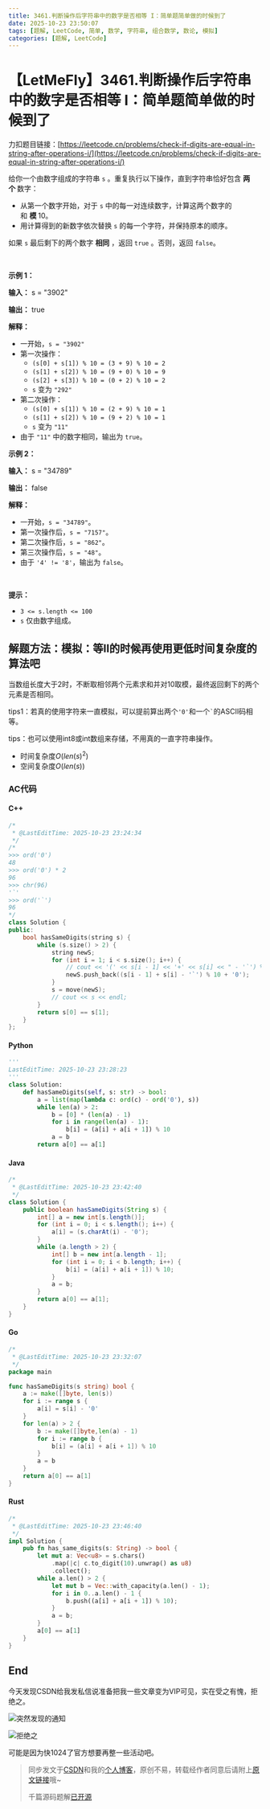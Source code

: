 ```yaml
---
title: 3461.判断操作后字符串中的数字是否相等 I：简单题简单做的时候到了
date: 2025-10-23 23:50:07
tags: [题解, LeetCode, 简单, 数学, 字符串, 组合数学, 数论, 模拟]
categories: [题解, LeetCode]
---
```


# 【LetMeFly】3461.判断操作后字符串中的数字是否相等 I：简单题简单做的时候到了

力扣题目链接：[https://leetcode.cn/problems/check-if-digits-are-equal-in-string-after-operations-i/](https://leetcode.cn/problems/check-if-digits-are-equal-in-string-after-operations-i/)

<p>给你一个由数字组成的字符串 <code>s</code>&nbsp;。重复执行以下操作，直到字符串恰好包含&nbsp;<strong>两个&nbsp;</strong>数字：</p>

<ul>
	<li>从第一个数字开始，对于 <code>s</code> 中的每一对连续数字，计算这两个数字的和&nbsp;<strong>模&nbsp;</strong>10。</li>
	<li>用计算得到的新数字依次替换 <code>s</code>&nbsp;的每一个字符，并保持原本的顺序。</li>
</ul>

<p>如果 <code>s</code>&nbsp;最后剩下的两个数字 <strong>相同</strong> ，返回 <code>true</code>&nbsp;。否则，返回 <code>false</code>。</p>

<p>&nbsp;</p>

<p><strong class="example">示例 1：</strong></p>

<div class="example-block">
<p><strong>输入：</strong> <span class="example-io">s = "3902"</span></p>

<p><strong>输出：</strong> <span class="example-io">true</span></p>

<p><strong>解释：</strong></p>

<ul>
	<li>一开始，<code>s = "3902"</code></li>
	<li>第一次操作：
	<ul>
		<li><code>(s[0] + s[1]) % 10 = (3 + 9) % 10 = 2</code></li>
		<li><code>(s[1] + s[2]) % 10 = (9 + 0) % 10 = 9</code></li>
		<li><code>(s[2] + s[3]) % 10 = (0 + 2) % 10 = 2</code></li>
		<li><code>s</code> 变为 <code>"292"</code></li>
	</ul>
	</li>
	<li>第二次操作：
	<ul>
		<li><code>(s[0] + s[1]) % 10 = (2 + 9) % 10 = 1</code></li>
		<li><code>(s[1] + s[2]) % 10 = (9 + 2) % 10 = 1</code></li>
		<li><code>s</code> 变为 <code>"11"</code></li>
	</ul>
	</li>
	<li>由于 <code>"11"</code> 中的数字相同，输出为 <code>true</code>。</li>
</ul>
</div>

<p><strong class="example">示例 2：</strong></p>

<div class="example-block">
<p><strong>输入：</strong> <span class="example-io">s = "34789"</span></p>

<p><strong>输出：</strong> <span class="example-io">false</span></p>

<p><strong>解释：</strong></p>

<ul>
	<li>一开始，<code>s = "34789"</code>。</li>
	<li>第一次操作后，<code>s = "7157"</code>。</li>
	<li>第二次操作后，<code>s = "862"</code>。</li>
	<li>第三次操作后，<code>s = "48"</code>。</li>
	<li>由于 <code>'4' != '8'</code>，输出为 <code>false</code>。</li>
</ul>

<p>&nbsp;</p>
</div>

<p><strong>提示：</strong></p>

<ul>
	<li><code>3 &lt;= s.length &lt;= 100</code></li>
	<li><code>s</code> 仅由数字组成。</li>
</ul>


    
## 解题方法：模拟：等II的时候再使用更低时间复杂度的算法吧

当数组长度大于2时，不断取相邻两个元素求和并对10取模，最终返回剩下的两个元素是否相同。

tips1：若真的使用字符来一直模拟，可以提前算出两个`'0'`和一个<code>`</code>的ASCII码相等。

tips：也可以使用int8或int数组来存储，不用真的一直字符串操作。

+ 时间复杂度$O(len(s)^2)$
+ 空间复杂度$O(len(s))$

### AC代码

#### C++

```cpp
/*
 * @LastEditTime: 2025-10-23 23:24:34
 */
/*
>>> ord('0')
48
>>> ord('0') * 2
96
>>> chr(96)   
'`'
>>> ord('`')
96
*/
class Solution {
public:
    bool hasSameDigits(string s) {
        while (s.size() > 2) {
            string newS;
            for (int i = 1; i < s.size(); i++) {
                // cout << '(' << s[i - 1] << '+' << s[i] << " - '`') % 10 + '0' = " << char((s[i - 1] + s[i] - '`') % 10 + '0') << endl;
                newS.push_back((s[i - 1] + s[i] - '`') % 10 + '0');
            }
            s = move(newS);
            // cout << s << endl;
        }
        return s[0] == s[1];
    }
};
```

#### Python

```python
'''
LastEditTime: 2025-10-23 23:28:23
'''
class Solution:
    def hasSameDigits(self, s: str) -> bool:
        a = list(map(lambda c: ord(c) - ord('0'), s))
        while len(a) > 2:
            b = [0] * (len(a) - 1)
            for i in range(len(a) - 1):
                b[i] = (a[i] + a[i + 1]) % 10
            a = b
        return a[0] == a[1]
```

#### Java

```java
/*
 * @LastEditTime: 2025-10-23 23:42:40
 */
class Solution {
    public boolean hasSameDigits(String s) {
        int[] a = new int[s.length()];
        for (int i = 0; i < s.length(); i++) {
            a[i] = (s.charAt(i) - '0');
        }
        while (a.length > 2) {
            int[] b = new int[a.length - 1];
            for (int i = 0; i < b.length; i++) {
                b[i] = (a[i] + a[i + 1]) % 10;
            }
            a = b;
        }
        return a[0] == a[1];
    }
}
```

#### Go

```go
/*
 * @LastEditTime: 2025-10-23 23:32:07
 */
package main

func hasSameDigits(s string) bool {
    a := make([]byte, len(s))
    for i := range s {
        a[i] = s[i] - '0'
    }
    for len(a) > 2 {
        b := make([]byte,len(a) - 1)
        for i := range b {
            b[i] = (a[i] + a[i + 1]) % 10
        }
        a = b
    }
    return a[0] == a[1]
}
```

#### Rust

```rust
/*
 * @LastEditTime: 2025-10-23 23:46:40
 */
impl Solution {
    pub fn has_same_digits(s: String) -> bool {
        let mut a: Vec<u8> = s.chars()
            .map(|c| c.to_digit(10).unwrap() as u8)
            .collect();
        while a.len() > 2 {
            let mut b = Vec::with_capacity(a.len() - 1);
            for i in 0..a.len() - 1 {
                b.push((a[i] + a[i + 1]) % 10);
            }
            a = b;
        }
        a[0] == a[1]
    }
}
```

## End

今天发现CSDN给我发私信说准备把我一些文章变为VIP可见，实在受之有愧，拒绝之。

![突然发现的通知](https://cors.letmefly.xyz/https://i-blog.csdnimg.cn/direct/f359a47bf52746bd970139258bb99da0.jpeg)

![拒绝之](https://cors.letmefly.xyz/https://i-blog.csdnimg.cn/direct/2896694c1aa5453d991acba075607fbd.jpeg)

可能是因为快1024了官方想要再整一些活动吧。

> 同步发文于[CSDN](https://letmefly.blog.csdn.net/article/details/153800840)和我的[个人博客](https://blog.letmefly.xyz/)，原创不易，转载经作者同意后请附上[原文链接](https://blog.letmefly.xyz/2025/10/23/LeetCode%203461.%E5%88%A4%E6%96%AD%E6%93%8D%E4%BD%9C%E5%90%8E%E5%AD%97%E7%AC%A6%E4%B8%B2%E4%B8%AD%E7%9A%84%E6%95%B0%E5%AD%97%E6%98%AF%E5%90%A6%E7%9B%B8%E7%AD%89I/)哦~
>
> 千篇源码题解[已开源](https://github.com/LetMeFly666/LeetCode)
